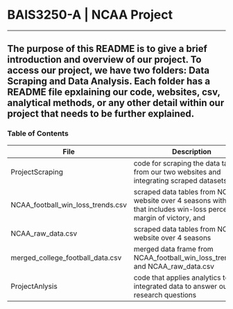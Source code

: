 # BAIS3250-A | NCAA Project
---
The purpose of this README is to give a brief introduction and overview of our project.
To access our project, we have two folders: Data Scraping and Data Analysis. Each folder has a README file epxlaining our code, websites, csv, analytical methods, or any other detail within our project that needs to be further explained.
---
### Table of Contents
| File | Description |
| ------ | ------ |
| ProjectScraping | code for scraping the data tables from our two websites and integrating scraped datasets |
| NCAA_football_win_loss_trends.csv | scraped data tables from NCAA website over 4 seasons with data that includes win-loss percentage, margin of victory, and |
| NCAA_raw_data.csv | scraped data tables from NCAA website over 4 seasons |
| merged_college_football_data.csv | merged data frame from NCAA_football_win_loss_trends.csv and NCAA_raw_data.csv |
| ProjectAnlysis | code that applies analytics to our integrated data to answer our research questions |


